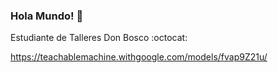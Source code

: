 ### Hola Mundo! 👋
Estudiante de Talleres Don Bosco
:octocat:
<!--
**FerPert/FerPert** is a ✨ _special_ ✨ repository because its `README.md` (this file) appears on your GitHub profile.

Here are some ideas to get you started:

- 🔭 I’m currently working on ...
- 🌱 I’m currently learning ...
- 👯 I’m looking to collaborate on ...
- 🤔 I’m looking for help with ...
- 💬 Ask me about ...
- 📫 How to reach me: ...
- 😄 Pronouns: ...
- ⚡ Fun fact: ...
-->

https://teachablemachine.withgoogle.com/models/fvap9Z21u/
